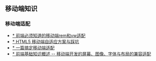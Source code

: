 ## 移动端知识

### 移动端适配

 - [* 前端必须知道的移动端rem和vw适配](https://juejin.im/post/5d37cb06f265da1bab29f01d)
 - [* HTML5 移动端自适应方案与踩坑](https://juejin.im/post/5c8870c1e51d453ce668cc7f)
 - [* 一篇搞定移动端适配](https://mp.weixin.qq.com/s/3EH6yEN3HJmdaoGVgtGjIA)
 - [* 前端基础知识概述 -- 移动端开发的屏幕、图像、字体与布局的兼容适配](https://www.cnblogs.com/coco1s/p/11463599.html)